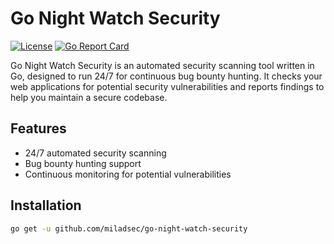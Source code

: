 # Go Night Watch Security

[![License](https://img.shields.io/badge/license-MIT-blue.svg)](LICENSE)
[![Go Report Card](https://goreportcard.com/badge/github.com/your-username/go-night-watch-security)](https://goreportcard.com/report/github.com/your-username/go-night-watch-security)

Go Night Watch Security is an automated security scanning tool written in Go, designed to run 24/7 for continuous bug bounty hunting. It checks your web applications for potential security vulnerabilities and reports findings to help you maintain a secure codebase.

## Features

- 24/7 automated security scanning
- Bug bounty hunting support
- Continuous monitoring for potential vulnerabilities

## Installation

```bash
go get -u github.com/miladsec/go-night-watch-security
